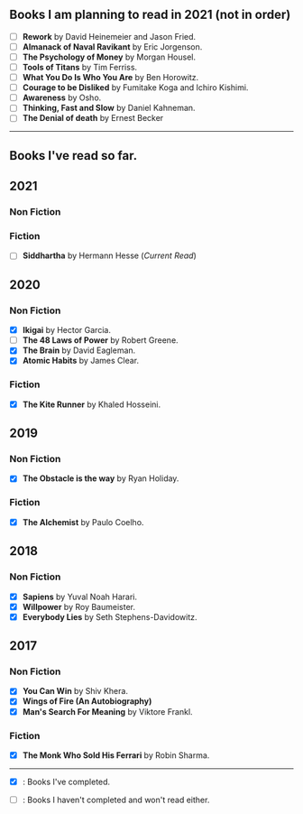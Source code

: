 
## Books I am planning to read in 2021 (not in order)
- [ ] **Rework** by David Heinemeier and Jason Fried.
- [ ] **Almanack of Naval Ravikant** by Eric Jorgenson.
- [ ] **The Psychology of Money** by Morgan Housel.
- [ ] **Tools of Titans** by Tim Ferriss.
- [ ] **What You Do Is Who You Are** by Ben Horowitz.
- [ ] **Courage to be Disliked** by Fumitake Koga and Ichiro Kishimi.
- [ ] **Awareness** by Osho.
- [ ] **Thinking, Fast and Slow** by Daniel Kahneman.
- [ ] **The Denial of death** by Ernest Becker

<hr/>

## Books I've read so far.
## 2021
### Non Fiction

### Fiction
- [ ] **Siddhartha** by Hermann Hesse (_Current Read_)


## 2020

### Non Fiction
- [x] **Ikigai** by Hector Garcia.
- [ ] **The 48 Laws of Power** by Robert Greene.
- [x] **The Brain** by David Eagleman.
- [x] **Atomic Habits** by James Clear.

### Fiction
- [x] **The Kite Runner** by Khaled Hosseini.

## 2019

### Non Fiction
- [x] **The Obstacle is the way** by Ryan Holiday.

### Fiction
- [x] **The Alchemist** by Paulo Coelho.


## 2018

### Non Fiction
- [x] **Sapiens** by Yuval Noah Harari.
- [x] **Willpower** by Roy Baumeister.
- [x] **Everybody Lies** by Seth Stephens-Davidowitz.

## 2017

### Non Fiction
- [x] **You Can Win** by Shiv Khera.
- [x] **Wings of Fire (An Autobiography)**
- [x] **Man's Search For Meaning** by Viktore Frankl.

### Fiction
- [x] **The Monk Who Sold His Ferrari** by Robin Sharma. 

<hr/>

- [x] : Books I've completed.
- [ ] : Books I haven't completed and won't read either.

